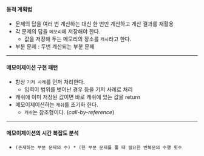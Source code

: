 #### 동적 계획법
- 문제의 답을 여러 번 계산하는 대신 한 번만 계산하고 계산 결과를 재활용
- 각 문제의 답을 `메모리`에 저장해야 한다.
  - 값을 저장해 두는 메모리의 장소를 `캐시`라고 한다.
- 부분 문제 : 두번 계산되는 부분 문제
---
#### 메모이제이션 구현 패턴
- 항상 `기저 사례`를 먼저 처리한다.
  - 입력이 범위를 벗어난 경우 등을 기저 사례로 처리
- 캐쉬에 이미 저장된 값이면 바로 캐쉬에 있는 값을 return
- 메모이제이션하는 `캐쉬`를 초기화 한다.
  - `캐쉬`는 참조형이다. (_call-by-reference_)
---
#### 메모이제이션의 시간 복잡도 분석
- `(존재하는 부분 문제의 수) * (한 부분 문제를 풀 때 필요한 반복문의 수행 횟수`
  